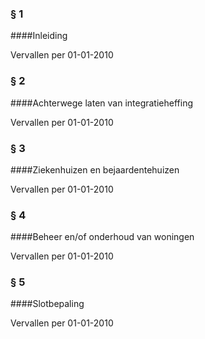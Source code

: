 <meta http-equiv='Content-Type' content='text/html; charset=utf-8' />

### §  1  

####Inleiding

Vervallen per 01-01-2010 

### §  2  

####Achterwege laten van integratieheffing

Vervallen per 01-01-2010 

### §  3  

####Ziekenhuizen en bejaardentehuizen

Vervallen per 01-01-2010 

### §  4  

####Beheer en/of onderhoud van woningen

Vervallen per 01-01-2010 

### §  5  

####Slotbepaling

Vervallen per 01-01-2010 

